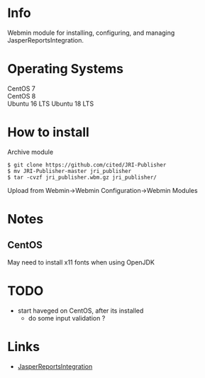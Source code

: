 # Info
Webmin module for installing, configuring, and managing JasperReportsIntegration.

# Operating Systems
CentOS 7<br>
CentOS 8<br>
Ubuntu 16 LTS
Ubuntu 18 LTS

# How to install
Archive module

	$ git clone https://github.com/cited/JRI-Publisher
	$ mv JRI-Publisher-master jri_publisher
	$ tar -cvzf jri_publisher.wbm.gz jri_publisher/

Upload from Webmin->Webmin Configuration->Webmin Modules

# Notes
## CentOS
May need to install x11 fonts when using OpenJDK

# TODO
  - start haveged on CentOS, after its installed
	- do some input validation ?

# Links
- [JasperReportsIntegration](http://www.opal-consulting.de/downloads/free_tools/JasperReportsIntegration/2.4.0/Index.html)
